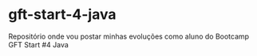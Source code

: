# gft-start-4-java
Repositório onde vou postar minhas evoluções como aluno do Bootcamp GFT Start #4 Java
